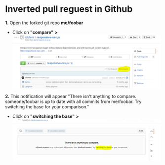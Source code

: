 # Inverted pull reguest in Github

__1.__ Open the forked git repo __me/foobar__
- Click on __"compare"__ **>**
![First image](/Assets/pc_1a.png?raw=true "Page Screenshot")

**2.** This notification will appear "There isn't anything to compare. someone/foobar is up to date with all commits from me/foobar. Try switching the base for your comparison."
- Click on __"switching the base"__ **>**
![Second image](/Assets/pc_2a.png?raw=true "Page Screenshot")
